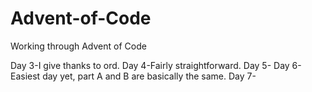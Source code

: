 # Advent-of-Code
Working through Advent of Code


Day 3-I give thanks to ord.
Day 4-Fairly straightforward.
Day 5-
Day 6-Easiest day yet, part A and B are basically the same.
Day 7-
